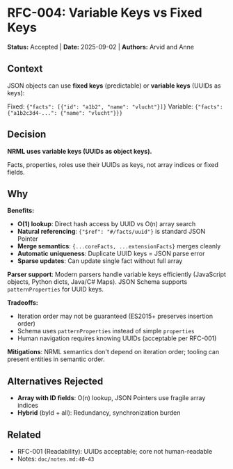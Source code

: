 # RFC-004: Variable Keys vs Fixed Keys

**Status:** Accepted | **Date:** 2025-09-02 | **Authors:** Arvid and Anne

## Context

JSON objects can use **fixed keys** (predictable) or **variable keys** (UUIDs as keys):

Fixed: `{"facts": [{"id": "a1b2", "name": "vlucht"}]}`
Variable: `{"facts": {"a1b2c3d4-...": {"name": "vlucht"}}}`

## Decision

**NRML uses variable keys (UUIDs as object keys).**

Facts, properties, roles use their UUIDs as keys, not array indices or fixed fields.

## Why

**Benefits:**
- **O(1) lookup**: Direct hash access by UUID vs O(n) array search
- **Natural referencing**: `{"$ref": "#/facts/uuid"}` is standard JSON Pointer
- **Merge semantics**: `{...coreFacts, ...extensionFacts}` merges cleanly
- **Automatic uniqueness**: Duplicate UUID keys = JSON parse error
- **Sparse updates**: Can update single fact without full array

**Parser support**: Modern parsers handle variable keys efficiently (JavaScript objects, Python dicts, Java/C# Maps). JSON Schema supports `patternProperties` for UUID keys.

**Tradeoffs:**
- Iteration order may not be guaranteed (ES2015+ preserves insertion order)
- Schema uses `patternProperties` instead of simple `properties`
- Human navigation requires knowing UUIDs (acceptable per RFC-001)

**Mitigations**: NRML semantics don't depend on iteration order; tooling can present entities in semantic order.

## Alternatives Rejected

- **Array with ID fields**: O(n) lookup, JSON Pointers use fragile array indices
- **Hybrid** (byId + all): Redundancy, synchronization burden

## Related

- RFC-001 (Readability): UUIDs acceptable; core not human-readable
- Notes: `doc/notes.md:40-43`
